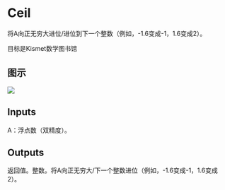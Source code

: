 # Ceil

将A向正无穷大进位/进位到下一个整数（例如，-1.6变成-1，1.6变成2）。

目标是Kismet数学图书馆

## 图示

![]($-20221218-19493601.png)

## Inputs

A：浮点数（双精度）。  

## Outputs

返回值。整数。将A向正无穷大/下一个整数进位（例如，-1.6变成-1，1.6变成2）。

